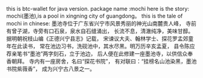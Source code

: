 this is btc-wallet for java version.
package name :mochi
here is the story:
mochi(墨池),is a pool in xingning city of guangdong。
this is the tale of mochi in chinese:
墨池寺位于广东省兴宁市风景秀丽的神光山南麓贵人峰，
寺前有曾子湖，寺旁有口石泉，泉水自石缝涌出，
长流不息，清澈纯净，美味甘醇。
据明朝祝枝山编《正德兴宁县志》记载，
宋谏议大夫、翰林学士、探花罗孟郊童年在此读书，
常在池边习书，洗砚池中，其水尽黑。明万历辛亥孟夏，
县令陈应荐亲笔书“墨池”两字刻石，立于池边，
后人便在此修建一座墨池寺，以供信众奉香朝拜。
寺内有一座房舍，名曰“探花书院”，
有对联曰：“挂榜名山池染黑，墨池书院紫薇香”，
成为兴宁古八景之一。
